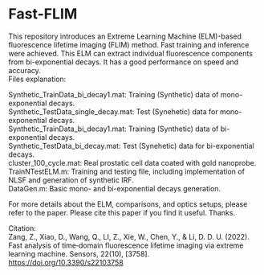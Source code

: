 # Fast-FLIM

This repository introduces an Extreme Learning Machine (ELM)-based fluorescence lifetime imaging (FLIM) method. Fast training and inference were achieved. This ELM can extract individual fluorescence components from bi-exponential decays. It has a good performance on speed and accuracy.  
Files explanation:  

Synthetic_TrainData_bi_decay1.mat: Training (Synthetic) data of mono-exponential decays.  
Synthetic_TestData_single_decay.mat: Test (Synehetic) data for mono-exponential decays.  
Synthetic_TrainData_bi_decay1.mat: Training (Synthetic) data of bi-exponential decays.  
Synthetic_TestData_bi_decay.mat: Test (Synehetic) data for bi-exponential decays.  
cluster_100_cycle.mat: Real prostatic cell data coated with gold nanoprobe.  
TrainNTestELM.m: Training and testing file, including implementation of NLSF and generation of synthetic IRF.  
DataGen.m: Basic mono- and bi-exponential decays generation.

For more details about the ELM, comparisons, and optics setups, please refer to the paper. Please cite this paper if you find it useful. Thanks.  

Citation:  
Zang, Z., Xiao, D., Wang, Q., LI, Z., Xie, W., Chen, Y., & Li, D. D. U. (2022). Fast analysis of time‐domain fluorescence lifetime imaging via extreme learning machine. Sensors, 22(10), [3758]. https://doi.org/10.3390/s22103758
